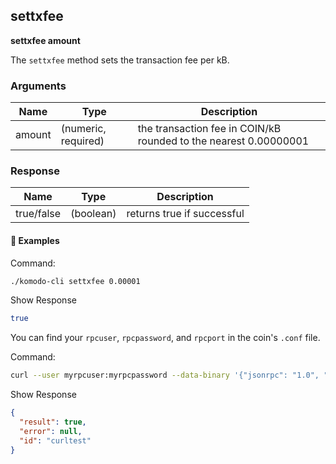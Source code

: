 ## settxfee

**settxfee amount**

The `settxfee` method sets the transaction fee per kB.

### Arguments

| Name   | Type                | Description                                                  |
| ------ | ------------------- | ------------------------------------------------------------ |
| amount | (numeric, required) | the transaction fee in COIN/kB rounded to the nearest 0.00000001 |

### Response

| Name       | Type      | Description                |
| ---------- | --------- | -------------------------- |
| true/false | (boolean) | returns true if successful |

#### 📌 Examples

Command:

```bash
./komodo-cli settxfee 0.00001
```

Show Response

```bash
true
```

You can find your `rpcuser`, `rpcpassword`, and `rpcport` in the coin's `.conf` file.

Command:

```bash
curl --user myrpcuser:myrpcpassword --data-binary '{"jsonrpc": "1.0", "id":"curltest", "method": "settxfee", "params": [0.00001] }' -H 'content-type: text/plain;' http://127.0.0.1:myrpcport/
```

Show Response

```json
{
  "result": true,
  "error": null,
  "id": "curltest"
}
```